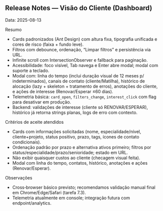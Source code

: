## Release Notes — Visão do Cliente (Dashboard)

Data: 2025-08-13

Resumo

- Cards padronizados (Ant Design) com altura fixa, tipografia unificada e cores de risco (faixa + fundo leve).
- Filtros com debounce, ordenação, “Limpar filtros” e persistência via URL.
- Infinite scroll com IntersectionObserver e fallback para paginação.
- Acessibilidade: foco visível, Tab navega e Enter abre modal; modal com suporte a teclado.
- Modal com: linha do tempo (inclui duração visual de 12 meses p/ indeterminados), canais de contato (cliente/Matilha), histórico de alocação (lazy + skeleton + tratamento de erros), anotações do cliente, e ações de interesse (Renovar/Esperar ≤60 dias).
- Telemetria básica: `card_open`, `filters_change`, `interest_click` com flag para desativar em produção.
- Backend: validações de interesse (cliente só RENOVAR/ESPERAR), histórico já retorna strings planas, logs de erro com contexto.

Critérios de aceite atendidos

- Cards com informações solicitadas (nome, especialidade/nível, cliente+projeto, status positivo, prazo, tags, ícones de contato condicionais).
- Ordenação padrão por prazo e alternativa ativos primeiro; filtros por status/especialidade/prazo/senioridade; estado em URL.
- Não exibir quaisquer custos ao cliente (checagem visual feita).
- Modal com linha do tempo, contatos, histórico, anotações e ações (Renovar/Esperar).

Observações

- Cross‑browser básico previsto; recomendamos validação manual final em Chrome/Edge/Safari (tarefa 7.3).
- Telemetria atualmente em console; integração futura com endpoint/analytics.


